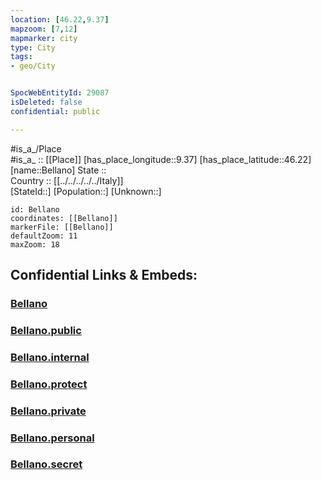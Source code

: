 ```yaml
---
location: [46.22,9.37] 
mapzoom: [7,12] 
mapmarker: city 
type: City
tags:
- geo/City


SpocWebEntityId: 29087
isDeleted: false
confidential: public

---
```

#is_a_/Place  
#is_a_ :: [[Place]] 
[has_place_longitude::9.37] 
[has_place_latitude::46.22] 
[name::Bellano] 
State ::  
Country :: [[../../../../../Italy]]  
[StateId::] 
[Population::] 
[Unknown::] 


```leaflet
id: Bellano
coordinates: [[Bellano]] 
markerFile: [[Bellano]] 
defaultZoom: 11 
maxZoom: 18
```


## Confidential Links & Embeds: 

### [Bellano](/_Standards/Earth/Continent/Europe/Europe~South/Italy/regions~Italy/Lombardy/Sondrio.Province/City/Bellano.md) 

### [Bellano.public](/_public/Earth/Continent/Europe/Europe~South/Italy/regions~Italy/Lombardy/Sondrio.Province/City/Bellano.public.md) 

### [Bellano.internal](/_internal/Earth/Continent/Europe/Europe~South/Italy/regions~Italy/Lombardy/Sondrio.Province/City/Bellano.internal.md) 

### [Bellano.protect](/_protect/Earth/Continent/Europe/Europe~South/Italy/regions~Italy/Lombardy/Sondrio.Province/City/Bellano.protect.md) 

### [Bellano.private](/_private/Earth/Continent/Europe/Europe~South/Italy/regions~Italy/Lombardy/Sondrio.Province/City/Bellano.private.md) 

### [Bellano.personal](/_personal/Earth/Continent/Europe/Europe~South/Italy/regions~Italy/Lombardy/Sondrio.Province/City/Bellano.personal.md) 

### [Bellano.secret](/_secret/Earth/Continent/Europe/Europe~South/Italy/regions~Italy/Lombardy/Sondrio.Province/City/Bellano.secret.md)

